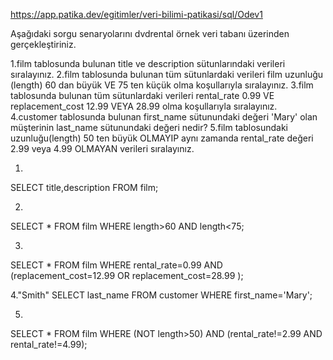 https://app.patika.dev/egitimler/veri-bilimi-patikasi/sql/Odev1

Aşağıdaki sorgu senaryolarını dvdrental örnek veri tabanı üzerinden gerçekleştiriniz.

1.film tablosunda bulunan title ve description sütunlarındaki verileri sıralayınız.
2.film tablosunda bulunan tüm sütunlardaki verileri film uzunluğu (length) 60 dan büyük VE 75 ten küçük olma koşullarıyla sıralayınız.
3.film tablosunda bulunan tüm sütunlardaki verileri rental_rate 0.99 VE replacement_cost 12.99 VEYA 28.99 olma koşullarıyla sıralayınız.
4.customer tablosunda bulunan first_name sütunundaki değeri 'Mary' olan müşterinin last_name sütunundaki değeri nedir?
5.film tablosundaki uzunluğu(length) 50 ten büyük OLMAYIP aynı zamanda rental_rate değeri 2.99 veya 4.99 OLMAYAN verileri sıralayınız.

1.
SELECT title,description
FROM film;

2.
SELECT *
FROM film
WHERE length>60 AND length<75;

3.
SELECT *
FROM film
WHERE rental_rate=0.99 AND (replacement_cost=12.99 OR replacement_cost=28.99 );

4."Smith"
SELECT last_name
FROM customer
WHERE first_name='Mary';

5.
SELECT *
FROM film
WHERE (NOT length>50) AND (rental_rate!=2.99 AND rental_rate!=4.99);

